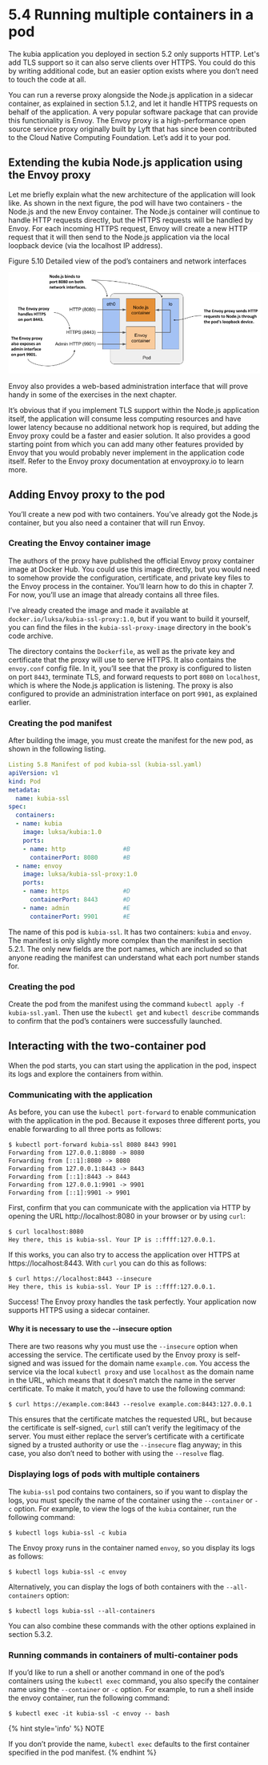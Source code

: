 # 5.4 Running multiple containers in a pod
The kubia application you deployed in section 5.2 only supports HTTP. Let's add TLS support so it can also serve clients over HTTPS. You could do this by writing additional code, but an easier option exists where you don’t need to touch the code at all.

You can run a reverse proxy alongside the Node.js application in a sidecar container, as explained in section 5.1.2, and let it handle HTTPS requests on behalf of the application. A very popular software package that can provide this functionality is Envoy. The Envoy proxy is a high-performance open source service proxy originally built by Lyft that has since been contributed to the Cloud Native Computing Foundation. Let’s add it to your pod.

## Extending the kubia Node.js application using the Envoy proxy
Let me briefly explain what the new architecture of the application will look like. As shown in the next figure, the pod will have two containers - the Node.js and the new Envoy container. The Node.js container will continue to handle HTTP requests directly, but the HTTPS requests will be handled by Envoy. For each incoming HTTPS request, Envoy will create a new HTTP request that it will then send to the Node.js application via the local loopback device (via the localhost IP address).

Figure 5.10 Detailed view of the pod’s containers and network interfaces

![](../images/5.10.png)

Envoy also provides a web-based administration interface that will prove handy in some of the exercises in the next chapter.

It’s obvious that if you implement TLS support within the Node.js application itself, the application will consume less computing resources and have lower latency because no additional network hop is required, but adding the Envoy proxy could be a faster and easier solution. It also provides a good starting point from which you can add many other features provided by Envoy that you would probably never implement in the application code itself. Refer to the Envoy proxy documentation at envoyproxy.io to learn more.

## Adding Envoy proxy to the pod
You’ll create a new pod with two containers. You’ve already got the Node.js container, but you also need a container that will run Envoy.

### Creating the Envoy container image
The authors of the proxy have published the official Envoy proxy container image at Docker Hub. You could use this image directly, but you would need to somehow provide the configuration, certificate, and private key files to the Envoy process in the container. You’ll learn how to do this in chapter 7. For now, you’ll use an image that already contains all three files.

I’ve already created the image and made it available at `docker.io/luksa/kubia-ssl-proxy:1.0`, but if you want to build it yourself, you can find the files in the `kubia-ssl-proxy-image` directory in the book's code archive.

The directory contains the `Dockerfile`, as well as the private key and certificate that the proxy will use to serve HTTPS. It also contains the `envoy.conf` config file. In it, you’ll see that the proxy is configured to listen on port `8443`, terminate TLS, and forward requests to port `8080` on `localhost`, which is where the Node.js application is listening. The proxy is also configured to provide an administration interface on port `9901`, as explained earlier.

### Creating the pod manifest
After building the image, you must create the manifest for the new pod, as shown in the following listing.

```YAML
Listing 5.8 Manifest of pod kubia-ssl (kubia-ssl.yaml)
apiVersion: v1
kind: Pod
metadata:
  name: kubia-ssl                                
spec:
  containers:
  - name: kubia
    image: luksa/kubia:1.0
    ports:
    - name: http                #B
      containerPort: 8080       #B
  - name: envoy
    image: luksa/kubia-ssl-proxy:1.0
    ports:
    - name: https               #D
      containerPort: 8443       #D
    - name: admin               #E
      containerPort: 9901       #E
```

The name of this pod is `kubia-ssl`. It has two containers: `kubia` and `envoy`. The manifest is only slightly more complex than the manifest in section 5.2.1. The only new fields are the port names, which are included so that anyone reading the manifest can understand what each port number stands for.

### Creating the pod
Create the pod from the manifest using the command `kubectl apply -f kubia-ssl.yaml`. Then use the `kubectl get` and `kubectl describe` commands to confirm that the pod’s containers were successfully launched.

## Interacting with the two-container pod
When the pod starts, you can start using the application in the pod, inspect its logs and explore the containers from within.

### Communicating with the application
As before, you can use the `kubectl port-forward` to enable communication with the application in the pod. Because it exposes three different ports, you enable forwarding to all three ports as follows:

```shell
$ kubectl port-forward kubia-ssl 8080 8443 9901
Forwarding from 127.0.0.1:8080 -> 8080
Forwarding from [::1]:8080 -> 8080
Forwarding from 127.0.0.1:8443 -> 8443
Forwarding from [::1]:8443 -> 8443
Forwarding from 127.0.0.1:9901 -> 9901
Forwarding from [::1]:9901 -> 9901
```

First, confirm that you can communicate with the application via HTTP by opening the URL http://localhost:8080 in your browser or by using `curl`:

```shell
$ curl localhost:8080
Hey there, this is kubia-ssl. Your IP is ::ffff:127.0.0.1.
```

If this works, you can also try to access the application over HTTPS at https://localhost:8443. With `curl` you can do this as follows:

```shell
$ curl https://localhost:8443 --insecure
Hey there, this is kubia-ssl. Your IP is ::ffff:127.0.0.1.
```

Success! The Envoy proxy handles the task perfectly. Your application now supports HTTPS using a sidecar container.

#### Why it is necessary to use the --insecure option
There are two reasons why you must use the `--insecure` option when accessing the service. The certificate used by the Envoy proxy is self-signed and was issued for the domain name `example.com`.  You access the service via the local `kubectl proxy` and use `localhost` as the domain name in the URL, which means that it doesn’t match the name in the server certificate. To make it match, you’d have to use the following command:

```shell
$ curl https://example.com:8443 --resolve example.com:8443:127.0.0.1
```

This ensures that the certificate matches the requested URL, but because the certificate is self-signed, `curl` still can’t verify the legitimacy of the server. You must either replace the server’s certificate with a certificate signed by a trusted authority or use the `--insecure` flag anyway; in this case, you also don’t need to bother with using the `--resolve` flag.

### Displaying logs of pods with multiple containers
The `kubia-ssl` pod contains two containers, so if you want to display the logs, you must specify the name of the container using the `--container` or `-c` option. For example, to view the logs of the `kubia` container, run the following command:

```shell
$ kubectl logs kubia-ssl -c kubia
```

The Envoy proxy runs in the container named `envoy`, so you display its logs as follows:

```shell
$ kubectl logs kubia-ssl -c envoy
```

Alternatively, you can display the logs of both containers with the `--all-containers` option:

```shell
$ kubectl logs kubia-ssl --all-containers
```

You can also combine these commands with the other options explained in section 5.3.2.

### Running commands in containers of multi-container pods
If you’d like to run a shell or another command in one of the pod’s containers using the `kubectl exec` command, you also specify the container name using the `--container` or `-c` option. For example, to run a shell inside the envoy container, run the following command:

```shell
$ kubectl exec -it kubia-ssl -c envoy -- bash
```
{% hint style='info' %}
NOTE

If you don’t provide the name, `kubectl exec` defaults to the first container specified in the pod manifest.
{% endhint %}